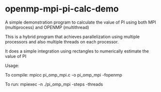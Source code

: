 # openmp-mpi-pi-calc-demo
A simple demonstration program to calculate the value of PI using both MPI (multiprocess) and OPENMP (multithread)

This is a hybrid program that achieves parallelization using multiple processors and also multiple threads on each processor.

It does a simple integration using rectangles to numerically estimate the value of PI

Usage: 

To compile: mpicc pi_omp_mpi.c -o pi_omp_mpi -fopenmp

To run: mpiexec -n <processors> ./pi_omp_mpi -steps <steps> -threads <threads>
